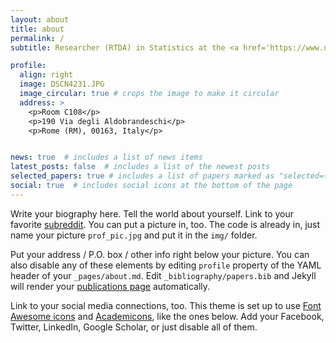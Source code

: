 ```yaml
---
layout: about
title: about
permalink: /
subtitle: Researcher (RTDA) in Statistics at the <a href='https://www.universitaeuropeadiroma.it/en/'>European University of Rome</a>

profile:
  align: right
  image: DSCN4231.JPG
  image_circular: true # crops the image to make it circular
  address: >
    <p>Room C108</p>
    <p>190 Via degli Aldobrandeschi</p>
    <p>Rome (RM), 00163, Italy</p>


news: true  # includes a list of news items
latest_posts: false  # includes a list of the newest posts
selected_papers: true # includes a list of papers marked as "selected={true}"
social: true  # includes social icons at the bottom of the page
---
```


Write your biography here. Tell the world about yourself. Link to your favorite [subreddit](http://reddit.com). You can put a picture in, too. The code is already in, just name your picture `prof_pic.jpg` and put it in the `img/` folder.

Put your address / P.O. box / other info right below your picture. You can also disable any of these elements by editing `profile` property of the YAML header of your `_pages/about.md`. Edit `_bibliography/papers.bib` and Jekyll will render your [publications page](/al-folio/publications/) automatically.

Link to your social media connections, too. This theme is set up to use [Font Awesome icons](http://fortawesome.github.io/Font-Awesome/) and [Academicons](https://jpswalsh.github.io/academicons/), like the ones below. Add your Facebook, Twitter, LinkedIn, Google Scholar, or just disable all of them.
